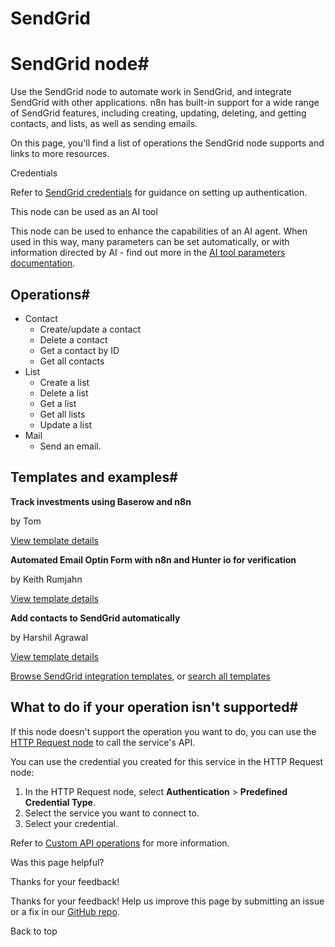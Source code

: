 # SendGrid

[ ](https://github.com/n8n-io/n8n-docs/edit/main/docs/integrations/builtin/app-nodes/n8n-nodes-base.sendgrid.md "Edit this page")

# SendGrid node#

Use the SendGrid node to automate work in SendGrid, and integrate SendGrid with other applications. n8n has built-in support for a wide range of SendGrid features, including creating, updating, deleting, and getting contacts, and lists, as well as sending emails. 

On this page, you'll find a list of operations the SendGrid node supports and links to more resources.

Credentials

Refer to [SendGrid credentials](../../credentials/sendgrid/) for guidance on setting up authentication. 

This node can be used as an AI tool

This node can be used to enhance the capabilities of an AI agent. When used in this way, many parameters can be set automatically, or with information directed by AI - find out more in the [AI tool parameters documentation](../../../../advanced-ai/examples/using-the-fromai-function/).

## Operations#

  * Contact
    * Create/update a contact
    * Delete a contact
    * Get a contact by ID
    * Get all contacts
  * List
    * Create a list
    * Delete a list
    * Get a list
    * Get all lists
    * Update a list
  * Mail
    * Send an email.



## Templates and examples#

**Track investments using Baserow and n8n**

by Tom

[View template details](https://n8n.io/workflows/1785-track-investments-using-baserow-and-n8n/)

**Automated Email Optin Form with n8n and Hunter io for verification**

by Keith Rumjahn

[View template details](https://n8n.io/workflows/2709-automated-email-optin-form-with-n8n-and-hunter-io-for-verification/)

**Add contacts to SendGrid automatically**

by Harshil Agrawal

[View template details](https://n8n.io/workflows/901-add-contacts-to-sendgrid-automatically/)

[Browse SendGrid integration templates](https://n8n.io/integrations/sendgrid/), or [search all templates](https://n8n.io/workflows/)

## What to do if your operation isn't supported#

If this node doesn't support the operation you want to do, you can use the [HTTP Request node](../../core-nodes/n8n-nodes-base.httprequest/) to call the service's API.

You can use the credential you created for this service in the HTTP Request node: 

  1. In the HTTP Request node, select **Authentication** > **Predefined Credential Type**.
  2. Select the service you want to connect to.
  3. Select your credential.



Refer to [Custom API operations](../../../custom-operations/) for more information.

Was this page helpful? 

Thanks for your feedback! 

Thanks for your feedback! Help us improve this page by submitting an issue or a fix in our [GitHub repo](https://github.com/n8n-io/n8n-docs). 

Back to top 
